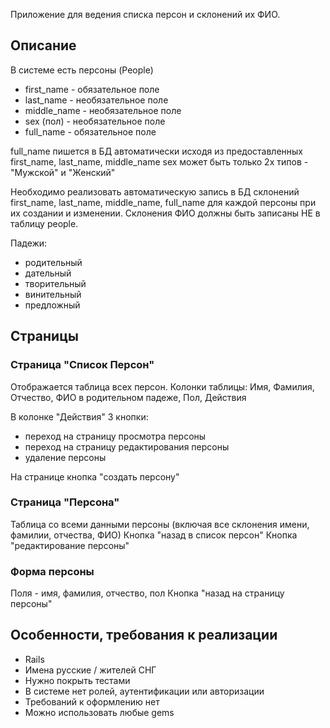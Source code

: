 Приложение для ведения списка персон и склонений их ФИО.

## Описание

В системе есть персоны (People)

- first_name - обязательное поле
- last_name - необязательное поле
- middle_name - необязательное поле
- sex (пол) - необязательное поле
- full_name - обязательное поле

full_name пишется в БД автоматически исходя из предоставленных first_name, last_name, middle_name
sex может быть только 2х типов - "Мужской" и "Женский"

Необходимо реализовать автоматическую запись в БД склонений first_name, last_name, middle_name, full_name для каждой персоны при их создании и изменении.
Склонения ФИО должны быть записаны НЕ в таблицу people.

Падежи:

- родительный
- дательный
- творительный
- винительный
- предложный

## Страницы

### Страница "Список Персон"

Отображается таблица всех персон.
Колонки таблицы: Имя, Фамилия, Отчество, ФИО в родительном падеже, Пол, Действия

В колонке "Действия" 3 кнопки:

- переход на страницу просмотра персоны
- переход на страницу редактирования персоны
- удаление персоны

На странице кнопка "создать персону"

### Страница "Персона"

Таблица со всеми данными персоны (включая все склонения имени, фамилии, отчества, ФИО)
Кнопка "назад в список персон"
Кнопка "редактирование персоны"

### Форма персоны

Поля - имя, фамилия, отчество, пол
Кнопка "назад на страницу персоны"

## Особенности, требования к реализации

- Rails
- Имена русские / жителей СНГ
- Нужно покрыть тестами
- В системе нет ролей, аутентификации или авторизации
- Требований к оформлению нет
- Можно использовать любые gems
